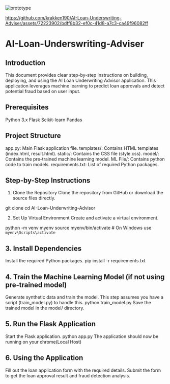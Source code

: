 
![prototype](https://github.com/user-attachments/assets/79bcc157-db82-4d79-a0c7-d7668ac3d1d9)


https://github.com/krakken190/AI-Loan-Underswriting-Adviser/assets/72223902/bdff8b32-ef0c-41d8-a7c3-ca49f96082ff




# AI-Loan-Underswriting-Adviser

## Introduction
This document provides clear step-by-step instructions on building, deploying, and using the AI Loan Underwriting Advisor application. This application leverages machine learning to predict loan approvals and detect potential fraud based on user input.

## Prerequisites
Python 3.x
Flask
Scikit-learn
Pandas

## Project Structure
app.py: Main Flask application file.
templates/: Contains HTML templates (index.html, result.html).
static/: Contains the CSS file (style.css).
model/: Contains the pre-trained machine learning model.
ML File/: Contains python code to train models.
requirements.txt: List of required Python packages.

## Step-by-Step Instructions
1. Clone the Repository
Clone the repository from GitHub or download the source files directly.

git clone <repository-url>
cd AI-Loan-Underwriting-Advisor

2. Set Up Virtual Environment
Create and activate a virtual environment.

python -m venv myenv
source myenv/bin/activate  # On Windows use `myenv\Scripts\activate`

## 3. Install Dependencies

Install the required Python packages.
pip install -r requirements.txt

## 4. Train the Machine Learning Model (if not using pre-trained model)

Generate synthetic data and train the model. This step assumes you have a script (train_model.py) to handle this.
python train_model.py
Save the trained model in the model/ directory.

## 5. Run the Flask Application
Start the Flask application.
python app.py
The application should now be running on your chrome(Local Host)

## 6. Using the Application

Fill out the loan application form with the required details.
Submit the form to get the loan approval result and fraud detection analysis.
